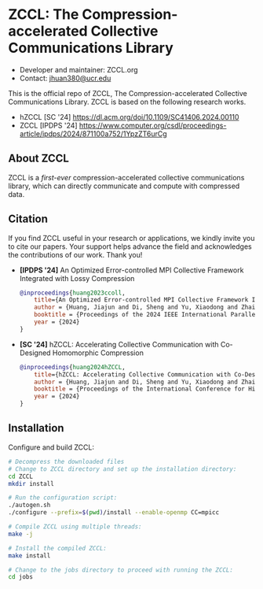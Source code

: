 # ZCCL: The Compression-accelerated Collective Communications Library

* Developer and maintainer: ZCCL.org
* Contact: jhuan380@ucr.edu

This is the official repo of ZCCL, The Compression-accelerated Collective Communications Library. ZCCL is based on the following research works.

* hZCCL [SC '24] https://dl.acm.org/doi/10.1109/SC41406.2024.00110
* ZCCL [IPDPS '24] https://www.computer.org/csdl/proceedings-article/ipdps/2024/871100a752/1YpzZT6urCg

## About ZCCL

ZCCL is a *first-ever* compression-accelerated collective communications library, which can directly communicate and compute with compressed data.

## Citation

If you find ZCCL useful in your research or applications, we kindly invite you to cite our papers. Your support helps advance the field and acknowledges the contributions of our work. Thank you!

- **[IPDPS '24]** An Optimized Error-controlled MPI Collective Framework Integrated with Lossy Compression
    ```bibtex
    @inproceedings{huang2023ccoll,
        title={An Optimized Error-controlled MPI Collective Framework Integrated with Lossy Compression},
        author = {Huang, Jiajun and Di, Sheng and Yu, Xiaodong and Zhai, Yujia and Liu, Jinyang and Jian, Zizhe and Liang, Xin and Zhao, Kai and Lu, Xiaoyi and Chen, Zizhong and Cappello, Franck and Guo, Yanfei and Thakur, Rajeev},
        booktitle = {Proceedings of the 2024 IEEE International Parallel and Distributed Processing Symposium (IPDPS)},
        year = {2024}
    }
    ```

- **[SC '24]** hZCCL: Accelerating Collective Communication with Co-Designed Homomorphic Compression
    ```bibtex
    @inproceedings{huang2024hZCCL,
        title={hZCCL: Accelerating Collective Communication with Co-Designed Homomorphic Compression},
        author = {Huang, Jiajun and Di, Sheng and Yu, Xiaodong and Zhai, Yujia and Zhang, Zhaorui and Liu, Jinyang and Lu, Xiaoyi and Raffenetti, Ken and Zhou, Hui and Zhao, Kai and Chen, Zizhong and Cappello, Franck and Guo, Yanfei and Thakur, Rajeev},
        booktitle = {Proceedings of the International Conference for High Performance Computing, Networking, Storage, and Analysis},
        year = {2024}
    }
    ```

## Installation
Configure and build ZCCL:
```bash
# Decompress the downloaded files
# Change to ZCCL directory and set up the installation directory:
cd ZCCL
mkdir install

# Run the configuration script:
./autogen.sh
./configure --prefix=$(pwd)/install --enable-openmp CC=mpicc

# Compile ZCCL using multiple threads:
make -j

# Install the compiled ZCCL:
make install

# Change to the jobs directory to proceed with running the ZCCL:
cd jobs
```
